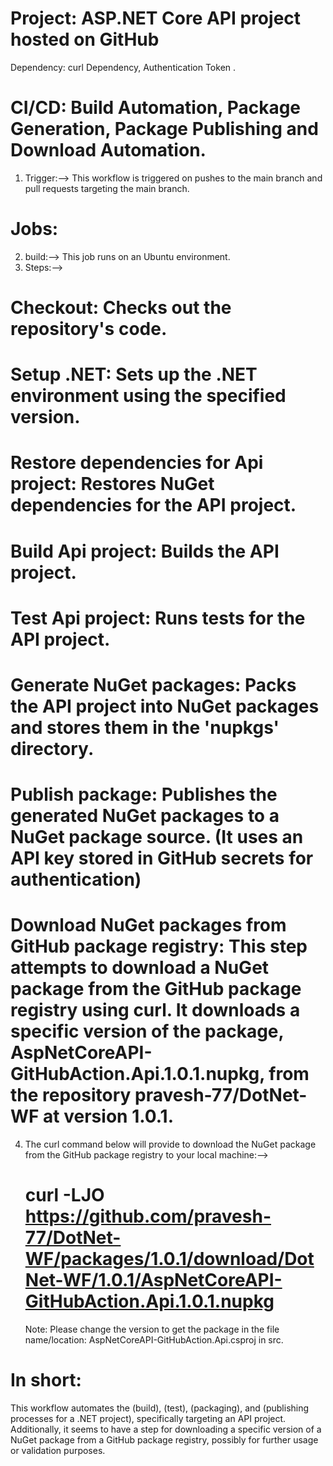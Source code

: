 # Project: ASP.NET Core API project hosted on GitHub
Dependency: curl Dependency, Authentication Token .
# CI/CD: Build Automation, Package Generation, Package Publishing and Download Automation.

1.  Trigger:--> This workflow is triggered on pushes to the main branch and pull requests targeting the main branch.
   
# Jobs:
2.  build:--> This job runs on an Ubuntu environment.
3.  Steps:-->
# Checkout: Checks out the repository's code.
# Setup .NET: Sets up the .NET environment using the specified version.
# Restore dependencies for Api project: Restores NuGet dependencies for the API project.
# Build Api project: Builds the API project.
# Test Api project: Runs tests for the API project.
# Generate NuGet packages: Packs the API project into NuGet packages and stores them in the 'nupkgs' directory.
# Publish package: Publishes the generated NuGet packages to a NuGet package source. (It uses an API key stored in GitHub secrets for authentication)
# Download NuGet packages from GitHub package registry: This step attempts to download a NuGet package from the GitHub package registry using curl. It downloads a specific version of the package, AspNetCoreAPI-GitHubAction.Api.1.0.1.nupkg, from the repository pravesh-77/DotNet-WF at version 1.0.1.

4. The curl command below will provide to download the NuGet package from the GitHub package registry to your local machine:-->
   # curl -LJO https://github.com/pravesh-77/DotNet-WF/packages/1.0.1/download/DotNet-WF/1.0.1/AspNetCoreAPI-GitHubAction.Api.1.0.1.nupkg
   Note: Please change the version to get the package in the file name/location: AspNetCoreAPI-GitHubAction.Api.csproj in src.

# In short:
 This workflow automates the (build), (test), (packaging), and (publishing processes for a .NET project), specifically targeting an API project. Additionally, it seems to have a step for downloading a specific version of a NuGet package from a GitHub package registry, possibly for further usage or validation purposes.





























